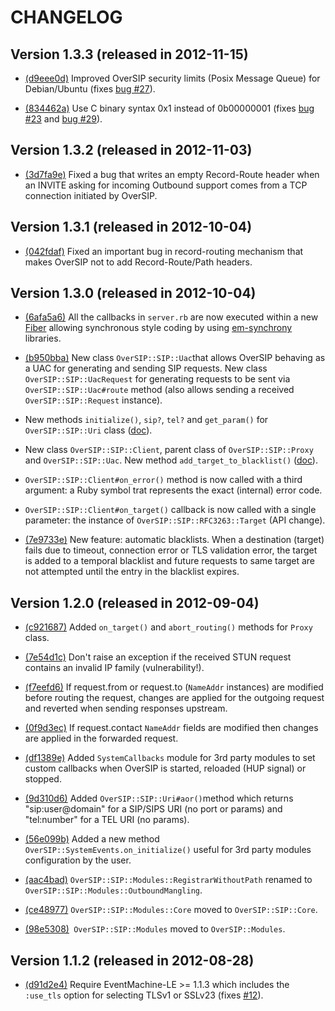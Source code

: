 CHANGELOG
=========


Version 1.3.3 (released in 2012-11-15)
--------------------------------------

- [(d9eee0d)](https://github.com/versatica/OverSIP/commit/d9eee0dbe0f7e0b9a9d8527ca9c57dc67cda0a8c) Improved OverSIP security limits (Posix Message Queue) for Debian/Ubuntu (fixes [bug #27](https://github.com/versatica/OverSIP/issues/27)).

- [(834462a)](https://github.com/versatica/OverSIP/commit/834462ab8481dd9855c501fe52247a28f3700bef) Use C binary syntax 0x1 instead of 0b00000001 (fixes [bug #23](https://github.com/versatica/OverSIP/issues/23) and [bug #29](https://github.com/versatica/OverSIP/issues/29)).



Version 1.3.2 (released in 2012-11-03)
--------------------------------------

- [(3d7fa9e)](https://github.com/versatica/OverSIP/commit/3d7fa9e4440968b7c13fe4c65b764ed71d084ec8) Fixed a bug that writes an empty Record-Route header when an INVITE asking for incoming Outbound support comes from a TCP connection initiated by OverSIP.


Version 1.3.1 (released in 2012-10-04)
--------------------------------------

- [(042fdaf)](https://github.com/versatica/OverSIP/commit/042fdaf17bfeddf22ffa80637b0e0fb387a77bff) Fixed an important bug in record-routing mechanism that makes OverSIP not to add Record-Route/Path headers.


Version 1.3.0 (released in 2012-10-04)
--------------------------------------

- [(6afa5a6)](https://github.com/versatica/OverSIP/commit/6afa5a6c2572aea4b78a3aba2fc5d2f0d81d96ce) All the callbacks in `server.rb` are now executed within a new [Fiber](http://www.ruby-doc.org/core-1.9.3/Fiber.html) allowing synchronous style coding by using [em-synchrony](https://github.com/igrigorik/em-synchrony) libraries.

- [(b950bba)](https://github.com/versatica/OverSIP/commit/b950bba6aa8d7e3e28d69f7fb3d850a4719e02ba) New class `OverSIP::SIP::Uac`that allows OverSIP behaving as a UAC for generating and sending SIP requests. New class `OverSIP::SIP::UacRequest` for generating requests to be sent via `OverSIP::SIP::Uac#route` method (also allows sending a received `OverSIP::SIP::Request` instance).

- New methods `initialize()`, `sip?`, `tel?` and `get_param()` for `OverSIP::SIP::Uri` class ([doc](http://www.oversip.net/documentation/1.3.x/api/sip/uri/)).

- New class `OverSIP::SIP::Client`, parent class of `OverSIP::SIP::Proxy` and `OverSIP::SIP::Uac`. New method `add_target_to_blacklist()` ([doc](http://www.oversip.net/documentation/1.3.x/api/sip/client/)).

- `OverSIP::SIP::Client#on_error()` method is now called with a third argument: a Ruby symbol trat represents the exact (internal) error code.

- `OverSIP::SIP::Client#on_target()` callback is now called with a single parameter: the instance of `OverSIP::SIP::RFC3263::Target` (API change).

- [(7e9733e)](https://github.com/versatica/OverSIP/commit/7e9733e95f04158bb69ed13130984e335c80c73c) New feature: automatic blacklists. When a destination (target) fails due to timeout, connection error or TLS validation error, the target is added to a temporal blacklist and future requests to same target are not attempted until the entry in the blacklist expires.


Version 1.2.0 (released in 2012-09-04)
--------------------------------------

- [(c921687)](https://github.com/versatica/OverSIP/commit/c9216872ccd43c3977b8816551f33d9d0c178899) Added `on_target()` and `abort_routing()` methods for `Proxy` class.

- [(7e54d1c)](https://github.com/versatica/OverSIP/commit/7e54d1c89351e0517bc12d543e577dff46f251a4) Don't raise an exception if the received STUN request contains an invalid IP family (vulnerability!).

- [(f7eefd6)](https://github.com/versatica/OverSIP/commit/f7eefd6d8e02d30e61fd219f4426e6e63ea7f2a8) If request.from or request.to (`NameAddr` instances) are modified before routing the request, changes are applied for the outgoing request and reverted when sending responses upstream.

- [(0f9d3ec)](https://github.com/versatica/OverSIP/commit/0f9d3ec9da96c51197535bcd5f0c65e5749ec855) If request.contact `NameAddr` fields are modified then changes are applied in the forwarded request.

- [(df1389e)](https://github.com/versatica/OverSIP/commit/df1389eda22806dc48f6595cc3e6460c58391411) Added `SystemCallbacks` module for 3rd party modules to set custom callbacks when OverSIP is started, reloaded (HUP signal) or stopped.

- [(9d310d6)](https://github.com/versatica/OverSIP/commit/9d310d6678ee79c47d17b5aab010a49b8683c3da) Added `OverSIP::SIP::Uri#aor()`method which returns "sip:user@domain" for a SIP/SIPS URI (no port or params) and "tel:number" for a TEL URI (no params).

- [(56e099b)](https://github.com/versatica/OverSIP/commit/56e099bb0500e6cda221750ade7848fda614b522) Added a new method `OverSIP::SystemEvents.on_initialize()` useful for 3rd party modules configuration by the user.

- [(aac4bad)](https://github.com/versatica/OverSIP/commit/aac4badafd924cdbd3344a6636fa9588d0b84c79) `OverSIP::SIP::Modules::RegistrarWithoutPath` renamed to `OverSIP::SIP::Modules::OutboundMangling`.

- [(ce48977)](https://github.com/versatica/OverSIP/commit/ce48977ca786def6d9c9f8af8d743da7c105dcf6) `OverSIP::SIP::Modules::Core` moved to `OverSIP::SIP::Core`.

- [(98e5308)](https://github.com/versatica/OverSIP/commit/98e530869e57150778327b29e5a977b2f6985f8d)` OverSIP::SIP::Modules` moved to `OverSIP::Modules`.


Version 1.1.2 (released in 2012-08-28)
--------------------------------------

- [(d91d2e4)](https://github.com/versatica/OverSIP/commit/d91d2e4899a777dd7dd101e83fe36a1bca744398) Require EventMachine-LE >= 1.1.3 which includes the `:use_tls` option for selecting TLSv1 or SSLv23 (fixes [#12](https://github.com/versatica/OverSIP/issues/12)).
